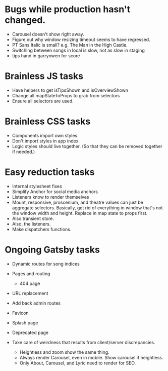 # Bugs while production hasn't changed.
* Carousel doesn't show right away.
* Figure out why window resizing timeout seems to have regressed.
* PT Sans Italic is small? e.g. The Man in the High Castle.
* Switching between songs in local is slow, not as slow in staging
* tips hand in garryowen for score

# Brainless JS tasks
* Have helpers to get isTipsShown and isOverviewShown
* Change all mapStateToProps to grab from selectors
* Ensure all selectors are used.

# Brainless CSS tasks
* Components import own styles.
* Don't import styles in app index.
* Logic styles should live together. (So that they can be removed together if needed.)

# Easy reduction tasks
* Internal stylesheet fixes
* Simplify Anchor for social media anchors
* Listeners know to render themselves
* Mount, responsive, proscenium, and theatre values can just be aggregate selectors. Basically, get rid of everything in window that's not the window width and height. Replace in map state to props first.
* Also transient store.
* Also, the listeners.
* Make dispatchers functions.

# Ongoing Gatsby tasks
* Dynamic routes for song indices
* Pages and routing
    * 404 page
* URL replacement
* Add back admin routes

* Favicon
* Splash page
* Deprecated page
* Take care of weirdness that results from client/server discrepancies.
    * Heightless and zoom show the same thing.
    * Always render Carousel, even in mobile. Show carousel if heightless.
    * Only About, Carousel, and Lyric need to render for SEO.
